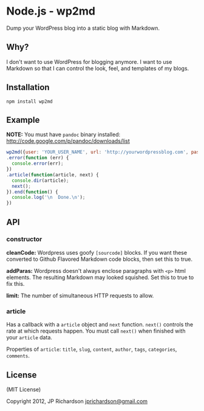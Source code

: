 Node.js - wp2md
================

Dump your WordPress blog into a static blog with Markdown. 


Why?
----

I don't want to use WordPress for blogging anymore. I want to use Markdown so that I can control the look, feel, and templates of my blogs.



Installation
------------

    npm install wp2md



Example
------

**NOTE:** You must have `pandoc` binary installed: http://code.google.com/p/pandoc/downloads/list


```javascript
wp2md({user: 'YOUR_USER_NAME', url: 'http://yourwordpressblog.com', password: 'YOUR_WORDPRESS_PW', cleanCode: true, addParas: true})
.error(function (err) {
  console.error(err);
})
.article(function(article, next) {
  console.dir(article);
  next();
}).end(function() {
  console.log('\n  Done.\n');
})
```

API
---

### constructor

**cleanCode:** Wordpress uses goofy `[sourcode]` blocks. If you want these converted to Github Flavored Markdown code blocks, then set this to true.

**addParas:** Wordpress doesn't always enclose paragraphs with `<p>` html elements. The resulting Markdown may looked squished. Set this to true to fix this. 

**limit:** The number of simultaneous HTTP requests to allow.



### article

Has a callback with a `article` object and `next` function. `next()` controls the rate at which requests happen. You must call `next()` when finished with your `article` data. 

Properties of `article`: `title`, `slug`, `content`, `author`, `tags`, `categories`, `comments`.


License
-------

(MIT License)

Copyright 2012, JP Richardson  <jprichardson@gmail.com>


